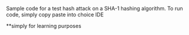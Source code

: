 Sample code for a test hash attack on a SHA-1 hashing algorithm. 
To run code, simply copy paste into choice IDE

**simply for learning purposes
